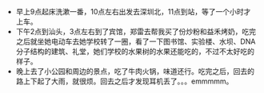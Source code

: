 + 早上9点起床洗漱一番，10点左右出发去深圳北，11点到站，等了一个小时才上车。
+ 下午2点到汕头，3点左右到了宾馆，郑雷去帮我买了份炒粉和益禾烤奶，吃完之后就坐她电动车去她学校转了一圈，看了一下图书馆、实验楼、水坝、DNA分子结构的建筑、礼堂，她们学校的水果树的水果还能吃的，不过不太好吃的样子。
+ 晚上去了小公园和周边的景点，吃了牛肉火锅，味道还行。吃完之后，回去的路上下起了大雨，就很烦。回去之后才发现耳机丢了。。。emmmmm。